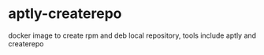 # aptly-createrepo
docker image to create rpm and deb local repository, tools include aptly and createrepo
